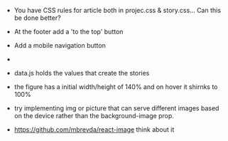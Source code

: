 * You have CSS rules for article both in projec.css & story.css... Can this be done better?
* At the footer add a 'to the top' button
* Add a mobile navigation button
* 


* data.js holds the values that create the stories
* the figure has a initial width/height of 140% and on hover it shirnks to 100% 
* try implementing img or picture that can serve different images based on the device rather than the background-image prop.
* https://github.com/mbrevda/react-image think about it
